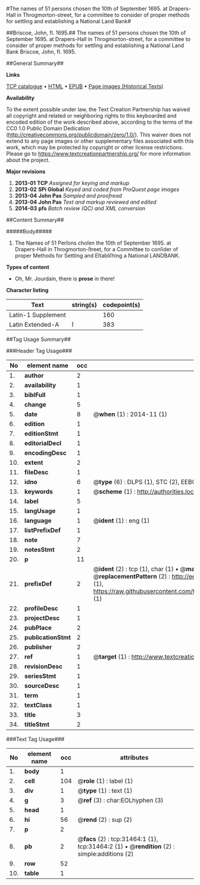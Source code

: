 #The names of 51 persons chosen the 10th of September 1695. at Drapers-Hall in Throgmorton-street, for a committee to consider of proper methods for settling and establishing a National Land Bank#

##Briscoe, John, fl. 1695.##
The names of 51 persons chosen the 10th of September 1695. at Drapers-Hall in Throgmorton-street, for a committee to consider of proper methods for settling and establishing a National Land Bank
Briscoe, John, fl. 1695.

##General Summary##

**Links**

[TCP catalogue](http://www.ota.ox.ac.uk/tcp/)  • 
[HTML](http://tei.it.ox.ac.uk/tcp/Texts-HTML/free/A29/A29548.html)  • 
[EPUB](http://tei.it.ox.ac.uk/tcp/Texts-EPUB/free/A29/A29548.epub) • 
[Page images (Historical Texts)](https://historicaltexts.jisc.ac.uk/eebo-99827052e)

**Availability**

To the extent possible under law, the Text Creation Partnership has waived all copyright and related or neighboring rights to this keyboarded and encoded edition of the work described above, according to the terms of the CC0 1.0 Public Domain Dedication (http://creativecommons.org/publicdomain/zero/1.0/). This waiver does not extend to any page images or other supplementary files associated with this work, which may be protected by copyright or other license restrictions. Please go to https://www.textcreationpartnership.org/ for more information about the project.

**Major revisions**

1. __2013-01__ __TCP__ *Assigned for keying and markup*
1. __2013-02__ __SPi Global__ *Keyed and coded from ProQuest page images*
1. __2013-04__ __John Pas__ *Sampled and proofread*
1. __2013-04__ __John Pas__ *Text and markup reviewed and edited*
1. __2014-03__ __pfs__ *Batch review (QC) and XML conversion*

##Content Summary##

#####Body#####

1. The Names of 51 Perſons choſen the 10th of September 1695. at Drapers-Hall in Throgmorton-ſtreet, for a Committee to conſider of proper Methods for Settling and Eſtabliſhing a National LANDBANK.

**Types of content**

  * Oh, Mr. Jourdain, there is **prose** in there!

**Character listing**


|Text|string(s)|codepoint(s)|
|---|---|---|
|Latin-1 Supplement| |160|
|Latin Extended-A|ſ|383|

##Tag Usage Summary##

###Header Tag Usage###

|No|element name|occ|attributes|
|---|---|---|---|
|1.|__author__|2||
|2.|__availability__|1||
|3.|__biblFull__|1||
|4.|__change__|5||
|5.|__date__|8| @__when__ (1) : 2014-11 (1)|
|6.|__edition__|1||
|7.|__editionStmt__|1||
|8.|__editorialDecl__|1||
|9.|__encodingDesc__|1||
|10.|__extent__|2||
|11.|__fileDesc__|1||
|12.|__idno__|6| @__type__ (6) : DLPS (1), STC (2), EEBO-CITATION (1), PROQUEST (1), VID (1)|
|13.|__keywords__|1| @__scheme__ (1) : http://authorities.loc.gov/ (1)|
|14.|__label__|5||
|15.|__langUsage__|1||
|16.|__language__|1| @__ident__ (1) : eng (1)|
|17.|__listPrefixDef__|1||
|18.|__note__|7||
|19.|__notesStmt__|2||
|20.|__p__|11||
|21.|__prefixDef__|2| @__ident__ (2) : tcp (1), char (1)  •  @__matchPattern__ (2) : ([0-9\-]+):([0-9IVX]+) (1), (.+) (1)  •  @__replacementPattern__ (2) : http://eebo.chadwyck.com/downloadtiff?vid=$1&page=$2 (1), https://raw.githubusercontent.com/textcreationpartnership/Texts/master/tcpchars.xml#$1 (1)|
|22.|__profileDesc__|1||
|23.|__projectDesc__|1||
|24.|__pubPlace__|2||
|25.|__publicationStmt__|2||
|26.|__publisher__|2||
|27.|__ref__|1| @__target__ (1) : http://www.textcreationpartnership.org/docs/. (1)|
|28.|__revisionDesc__|1||
|29.|__seriesStmt__|1||
|30.|__sourceDesc__|1||
|31.|__term__|1||
|32.|__textClass__|1||
|33.|__title__|3||
|34.|__titleStmt__|2||


###Text Tag Usage###

|No|element name|occ|attributes|
|---|---|---|---|
|1.|__body__|1||
|2.|__cell__|104| @__role__ (1) : label (1)|
|3.|__div__|1| @__type__ (1) : text (1)|
|4.|__g__|3| @__ref__ (3) : char:EOLhyphen (3)|
|5.|__head__|1||
|6.|__hi__|56| @__rend__ (2) : sup (2)|
|7.|__p__|2||
|8.|__pb__|2| @__facs__ (2) : tcp:31464:1 (1), tcp:31464:2 (1)  •  @__rendition__ (2) : simple:additions (2)|
|9.|__row__|52||
|10.|__table__|1||

